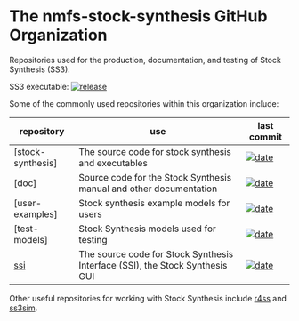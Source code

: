 # The nmfs-stock-synthesis GitHub Organization

Repositories used for the production, documentation, and testing of Stock 
Synthesis (SS3).

SS3 executable: [![release](https://img.shields.io/github/v/release/nmfs-stock-synthesis/ss3-source-code)](https://github.com/nmfs-stock-synthesis/ss3-source-code/releases/latest)

Some of the commonly used repositories within this organization include:

repository | use | last commit
-- | -- | --
[stock-synthesis] | The source code for stock synthesis and executables | [![date](https://img.shields.io/github/last-commit/nmfs-stock-synthesis/ss3-source-code)](https://github.com/nmfs-stock-synthesis/ss3-source-code/commits/main)
[doc] | Source code for the Stock Synthesis manual and other documentation | [![date](https://img.shields.io/github/last-commit/nmfs-stock-synthesis/ss3-doc)](https://github.com/nmfs-stock-synthesis/ss3-doc/commits/main)
[user-examples] | Stock synthesis example models for users | [![date](https://img.shields.io/github/last-commit/nmfs-stock-synthesis/ss3-user-examples)](https://github.com/nmfs-stock-synthesis/ss3-user-examples/commits/main)
[test-models] | Stock Synthesis models used for testing | [![date](https://img.shields.io/github/last-commit/nmfs-stock-synthesis/ss3-test-models)](https://github.com/nmfs-stock-synthesis/ss3-test-models/commits/main)
[ssi] | The source code for Stock Synthesis Interface (SSI), the Stock Synthesis GUI | [![date](https://img.shields.io/github/last-commit/nmfs-stock-synthesis/ssi)](https://github.com/nmfs-stock-synthesis/ssi/commits/main)

Other useful repositories for working with Stock Synthesis include [r4ss] and [ss3sim].

[ss3-source-code]: https://github.com/nmfs-stock-synthesis/ss3-source-code
[ss3-doc]: https://github.com/nmfs-stock-synthesis/ss3-doc
[ss3-user-examples]: https://github.com/nmfs-stock-synthesis/ss3-user-examples
[ss3-test-models]: https://github.com/nmfs-stock-synthesis/ss3-test-models
[ssi]: https://github.com/nmfs-stock-synthesis/ssi
[r4ss]: https://github.com/r4ss/r4ss
[ss3sim]: https://github.com/ss3sim/ss3sim
